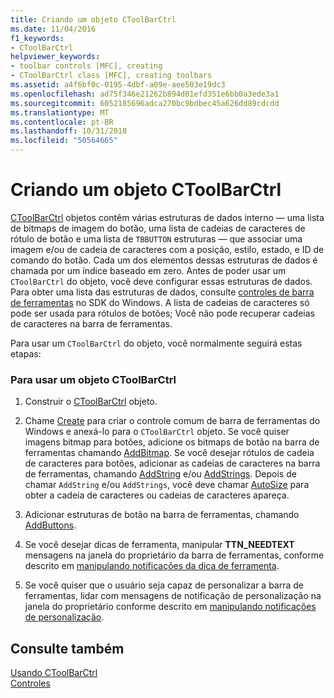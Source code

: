 ```yaml
---
title: Criando um objeto CToolBarCtrl
ms.date: 11/04/2016
f1_keywords:
- CToolBarCtrl
helpviewer_keywords:
- toolbar controls [MFC], creating
- CToolBarCtrl class [MFC], creating toolbars
ms.assetid: a4f6bf0c-0195-4dbf-a09e-aee503e19dc3
ms.openlocfilehash: ad75f346e21262b894d01efd351e6bb0a3ede3a1
ms.sourcegitcommit: 6052185696adca270bc9bdbec45a626dd89cdcdd
ms.translationtype: MT
ms.contentlocale: pt-BR
ms.lasthandoff: 10/31/2018
ms.locfileid: "50564665"
---
```

# <a name="creating-a-ctoolbarctrl-object"></a>Criando um objeto CToolBarCtrl

[CToolBarCtrl](../mfc/reference/ctoolbarctrl-class.md) objetos contêm várias estruturas de dados interno — uma lista de bitmaps de imagem do botão, uma lista de cadeias de caracteres de rótulo de botão e uma lista de `TBBUTTON` estruturas — que associar uma imagem e/ou de cadeia de caracteres com a posição, estilo, estado, e ID de comando do botão. Cada um dos elementos dessas estruturas de dados é chamada por um índice baseado em zero. Antes de poder usar um `CToolBarCtrl` do objeto, você deve configurar essas estruturas de dados. Para obter uma lista das estruturas de dados, consulte [controles de barra de ferramentas](controls-mfc.md) no SDK do Windows. A lista de cadeias de caracteres só pode ser usada para rótulos de botões; Você não pode recuperar cadeias de caracteres na barra de ferramentas.

Para usar um `CToolBarCtrl` do objeto, você normalmente seguirá estas etapas:

### <a name="to-use-a-ctoolbarctrl-object"></a>Para usar um objeto CToolBarCtrl

1. Construir o [CToolBarCtrl](../mfc/reference/ctoolbarctrl-class.md) objeto.

1. Chame [Create](../mfc/reference/ctoolbarctrl-class.md#create) para criar o controle comum de barra de ferramentas do Windows e anexá-lo para o `CToolBarCtrl` objeto. Se você quiser imagens bitmap para botões, adicione os bitmaps de botão na barra de ferramentas chamando [AddBitmap](../mfc/reference/ctoolbarctrl-class.md#addbitmap). Se você desejar rótulos de cadeia de caracteres para botões, adicionar as cadeias de caracteres na barra de ferramentas, chamando [AddString](../mfc/reference/ctoolbarctrl-class.md#addstring) e/ou [AddStrings](../mfc/reference/ctoolbarctrl-class.md#addstrings). Depois de chamar `AddString` e/ou `AddStrings`, você deve chamar [AutoSize](../mfc/reference/ctoolbarctrl-class.md#autosize) para obter a cadeia de caracteres ou cadeias de caracteres apareça.

1. Adicionar estruturas de botão na barra de ferramentas, chamando [AddButtons](../mfc/reference/ctoolbarctrl-class.md#addbuttons).

1. Se você desejar dicas de ferramenta, manipular **TTN_NEEDTEXT** mensagens na janela do proprietário da barra de ferramentas, conforme descrito em [manipulando notificações da dica de ferramenta](../mfc/handling-tool-tip-notifications.md).

1. Se você quiser que o usuário seja capaz de personalizar a barra de ferramentas, lidar com mensagens de notificação de personalização na janela do proprietário conforme descrito em [manipulando notificações de personalização](../mfc/handling-customization-notifications.md).

## <a name="see-also"></a>Consulte também

[Usando CToolBarCtrl](../mfc/using-ctoolbarctrl.md)<br/>
[Controles](../mfc/controls-mfc.md)

